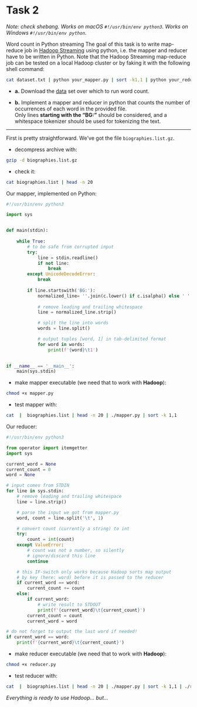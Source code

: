 
# Task 2

*Note: check shebang. Works on macOS `#!/usr/bin/env python3`. Works on Windows `#!/usr/bin/env python`.*

Word count in Python streaming
The goal of this task is to write map-reduce job in [Hadoop Streaming](http://hadoop.apache.org/docs/stable/hadoop-streaming/HadoopStreaming.html) using python, i.e. the mapper and reducer have to be written in Python. Note that the Hadoop Streaming map-reduce job can be tested on a local Hadoop cluster or by faking it with the following
shell command:

```Bash
cat dataset.txt | python your_mapper.py | sort -k1,1 | python your_reducer.py
```

- **a.** Download the [data](https://s3.amazonaws.com/products-42matters/test/biographies.list.gz) set over which to run word count.

- **b.** Implement a mapper and reducer in python that counts the number of
occurrences of each word in the provided file.  
Only lines **starting with the “BG:”** should be considered, and a whitespace tokenizer should be used for tokenizing the text.

___
First is pretty straightforward. We've got the file `biographies.list.gz`.

- decompress archive with:
```Bash
gzip -d biographies.list.gz
```
- check it:
```Bash
cat biographies.list | head -n 20
```

Our mapper, implemented on Python:
```Python
#!/usr/bin/env python3

import sys


def main(stdin):
    
    while True:
        # to be safe from corrupted input 
        try:
            line = stdin.readline()
            if not line:
                break
        except UnicodeDecodeError:
            break
        
        if line.startswith('BG:'):
            normalized_line= ''.join(c.lower() if c.isalpha() else ' ' for c in line[4:])
                        
            # remove leading and trailing whitespace
            line = normalized_line.strip()

            # split the line into words
            words = line.split()

            # output tuples [word, 1] in tab-delimited format
            for word in words: 
                print(f'{word}\t1')

                
if __name__ == '__main__':
    main(sys.stdin)
```

- make mapper executable (we need that to work with **Hadoop**):
```Bash
chmod +x mapper.py
```
- test mapper with:
```Bash
cat  |  biographies.list | head -n 20 | ./mapper.py | sort -k 1,1
```

Our reducer:
```Python
#!/usr/bin/env python3

from operator import itemgetter
import sys

current_word = None
current_count = 0
word = None

# input comes from STDIN
for line in sys.stdin:
    # remove leading and trailing whitespace
    line = line.strip()

    # parse the input we got from mapper.py
    word, count = line.split('\t', 1)

    # convert count (currently a string) to int
    try:
        count = int(count)
    except ValueError:
        # count was not a number, so silently
        # ignore/discard this line
        continue

    # this IF-switch only works because Hadoop sorts map output
    # by key (here: word) before it is passed to the reducer
    if current_word == word:
        current_count += count
    else:
        if current_word:
            # write result to STDOUT
            print(f'{current_word}\t{current_count}')
        current_count = count
        current_word = word

# do not forget to output the last word if needed!
if current_word == word:
    print(f'{current_word}\t{current_count}')
```

- make reducer executable (we need that to work with **Hadoop**):
```Bash
chmod +x reducer.py
```
- test reducer with:
```Bash
cat  |  biographies.list | head -n 20 | ./mapper.py | sort -k 1,1 | ./reducer.py
```

*Everything is ready to use Hadoop... but...*
